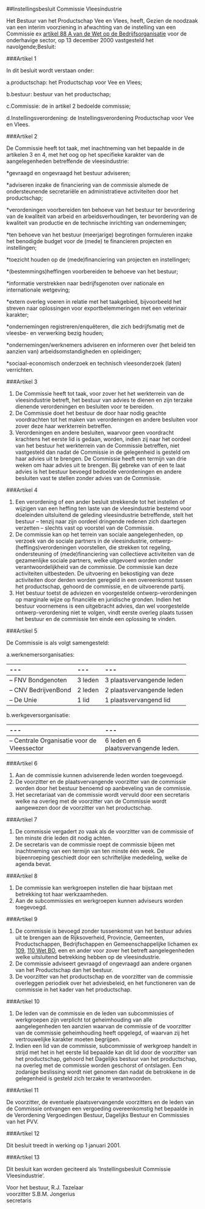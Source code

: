 <meta http-equiv='Content-Type' content='text/html; charset=utf-8' />

##Instellingsbesluit Commissie Vleesindustrie

Het Bestuur van het Productschap Vee en Vlees, heeft,
Gezien de noodzaak van een interim voorziening in afwachting van de instelling van een Commissie ex [artikel 88 A van de Wet op de Bedrijfsorganisatie](../../../../../wet/wet/op/de/bedrijfsorganisatie/BWBR0002058/README.md) voor de onderhavige sector, 
op 13 december 2000 vastgesteld het navolgende;Besluit:

###Artikel 1 

In dit besluit wordt verstaan onder:

a.productschap: het Productschap voor Vee en Vlees;

b.bestuur: bestuur van het productschap;

c.Commissie: de in artikel 2 bedoelde commissie;

d.Instellingsverordening: de Instellingsverordening Productschap voor Vee en Vlees.

###Artikel 2 

De Commissie heeft tot taak, met inachtneming van het bepaalde in de artikelen 3 en 4, met het oog op het specifieke karakter van de aangelegenheden betreffende de vleesindustrie:

*gevraagd en ongevraagd het bestuur adviseren;

*adviseren inzake de financiering van de commissie alsmede de ondersteunende secretariële en administratieve activiteiten door het productschap;

*verordeningen voorbereiden ten behoeve van het bestuur ter bevordering van de kwaliteit van arbeid en arbeidsverhoudingen, ter bevordering van de kwaliteit van productie en de technische inrichting van ondernemingen;

*ten behoeve van het bestuur (meerjarige) begrotingen formuleren inzake het benodigde budget voor de (mede) te financieren projecten en instellingen;

*toezicht houden op de (mede)financiering van projecten en instellingen;

*(bestemmings)heffingen voorbereiden te behoeve van het bestuur;

*informatie verstrekken naar bedrijfsgenoten over nationale en internationale wetgeving;

*extern overleg voeren in relatie met het taakgebied, bijvoorbeeld het streven naar oplossingen voor exportbelemmeringen met een veterinair karakter;

*ondernemingen registreren/enquêteren, die zich bedrijfsmatig met de vleesbe- en verwerking bezig houden;

*ondernemingen/werknemers adviseren en informeren over (het beleid ten aanzien van) arbeidsomstandigheden en opleidingen;

*sociaal-economisch onderzoek en technisch vleesonderzoek (laten) verrichten.

###Artikel 3 

1. De Commissie heeft tot taak, voor zover het het werkterrein van de vleesindustrie betreft, het bestuur van advies te dienen en zijn terzake dienende verordeningen en besluiten voor te bereiden.
2. De Commissie doet het bestuur de door haar nodig geachte voordrachten tot het maken van verordeningen en andere besluiten voor zover deze haar werkterrein betreffen.
3. Verordeningen en andere besluiten, waarvoor geen voordracht krachtens het eerste lid is gedaan, worden, indien zij naar het oordeel van het bestuur het werkterrein van de Commissie betreffen, niet vastgesteld dan nadat de Commissie in de gelegenheid is gesteld om haar advies uit te brengen. De Commissie heeft een termijn van drie weken om haar advies uit te brengen. Bij gebreke van of een te laat advies is het bestuur bevoegd bedoelde verordeningen en andere besluiten vast te stellen zonder advies van de Commissie.

###Artikel 4 

1. Een verordening of een ander besluit strekkende tot het instellen of wijzigen van een heffing ten laste van de vleesindustrie bestemd voor doeleinden uitsluitend de geleding vleesindustrie betreffende, stelt het bestuur – tenzij naar zijn oordeel dringende redenen zich daartegen verzetten – slechts vast op voorstel van de Commissie.
2. De commissie kan op het terrein van sociale aangelegenheden, op verzoek van de sociale partners in de vleesindustrie, ontwerp-(heffings)verordeningen voorstellen, die strekken tot regeling, ondersteuning of (mede)financiering van collectieve activiteiten van de gezamenlijke sociale partners, welke uitgevoerd worden onder verantwoordelijkheid van de commissie. De commissie kan deze activiteiten uitbesteden. De uitvoering en bekostiging van deze activiteiten door derden worden geregeld in een overeenkomst tussen het productschap, gehoord de commissie, en de uitvoerende partij.
3. Het bestuur toetst de adviezen en voorgestelde ontwerp-verordeningen op marginale wijze op financiële en juridische gronden. Indien het bestuur voornemens is een uitgebracht advies, dan wel voorgestelde ontwerp-verordening niet te volgen, vindt eerste overleg plaats tussen het bestuur en de commissie ten einde een oplossing te vinden.

###Artikel 5 

De Commissie is als volgt samengesteld:

a.werknemersorganisaties:

| --- | --- | --- |
|:---|:---|:---|
|– FNV Bondgenoten |3 leden |3 plaatsvervangende leden |
|– CNV BedrijvenBond |2 leden |2 plaatsvervangende leden |
|– De Unie |1 lid |1 plaatsvervangend lid |

b.werkgeversorganisatie:

| --- | --- |
|:---|:---|
|– Centrale Organisatie voor de Vleessector |6 leden en 6 plaatsvervangende leden. |

###Artikel 6 

1. Aan de commissie kunnen adviserende leden worden toegevoegd.
2. De voorzitter en de plaatsvervangende voorzitter van de commissie worden door het bestuur benoemd op aanbeveling van de commissie.
3. Het secretariaat van de commissie wordt vervuld door een secretaris welke na overleg met de voorzitter van de Commissie wordt aangewezen door de voorzitter van het productschap.

###Artikel 7 

1. De commissie vergadert zo vaak als de voorzitter van de commissie of ten minste drie leden dit nodig achten.
2. De secretaris van de commissie roept de commissie bijeen met inachtneming van een termijn van ten minste één week. De bijeenroeping geschiedt door een schriftelijke mededeling, welke de agenda bevat.

###Artikel 8 

1. De commissie kan werkgroepen instellen die haar bijstaan met betrekking tot haar werkzaamheden.
2. Aan de subcommissies en werkgroepen kunnen adviseurs worden toegevoegd.

###Artikel 9 

1. De commissie is bevoegd zonder tussenkomst van het bestuur advies uit te brengen aan de Rijksoverheid, Provincie, Gemeenten, Productschappen, Bedrijfschappen en Gemeenschappelijke lichamen ex [109](../../../../../wet/wet/op/de/bedrijfsorganisatie/BWBR0002058/README.md), [110 Wet BO](../../../../../wet/wet/op/de/bedrijfsorganisatie/BWBR0002058/README.md), een en ander voor zover het betreft aangelegenheden welke uitsluitend betrekking hebben op de vleesindustrie.
2. De commissie adviseert gevraagd of ongevraagd aan andere organen van het Productschap dan het bestuur.
3. De voorzitter van het productschap en de voorzitter van de commissie overleggen periodiek over het adviesbeleid, en het functioneren van de commissie in het kader van het productschap.

###Artikel 10 

1. De leden van de commissie en de leden van subcommissies of werkgroepen zijn verplicht tot geheimhouding van alle aangelegenheden ten aanzien waarvan de commissie of de voorzitter van de commissie geheimhouding heeft opgelegd, of waarvan zij het vertrouwelijke karakter moeten begrijpen.
2. Indien een lid van de commissie, subcommissie of werkgroep handelt in strijd met het in het eerste lid bepaalde kan dit lid door de voorzitter van het productschap, gehoord het Dagelijks bestuur van het productschap, na overleg met de commissie worden geschorst of ontslagen. Een zodanige beslissing wordt niet genomen dan nadat de betrokkene in de gelegenheid is gesteld zich terzake te verantwoorden.

###Artikel 11 

De voorzitter, de eventuele plaatsvervangende voorzitters en de leden van de Commissie ontvangen een vergoeding overeenkomstig het bepaalde in de Verordening Vergoedingen Bestuur, Dagelijks Bestuur en Commissies van het PVV.

###Artikel 12 

Dit besluit treedt in werking op 1 januari 2001.

###Artikel 13 

Dit besluit kan worden geciteerd als ‘Instellingsbesluit Commissie Vleesindustrie’.

Voor het bestuur, 
R.J. Tazelaar  
voorzitter 
S.B.M. Jongerius  
secretaris   
